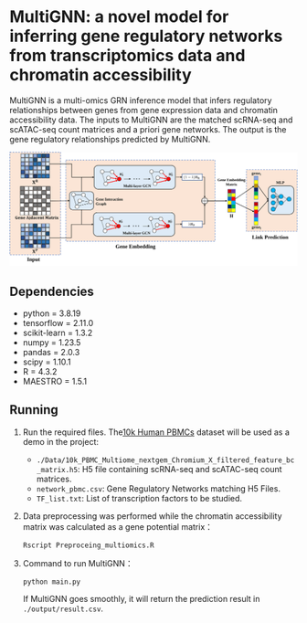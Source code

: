 # MultiGNN: a novel model for inferring gene regulatory networks from transcriptomics data and chromatin accessibility

MultiGNN is a multi-omics GRN inference model that infers regulatory relationships between genes from gene expression data and chromatin accessibility data. The inputs to MultiGNN are the matched scRNA-seq and scATAC-seq count matrices and a priori gene networks. The output is the gene regulatory relationships predicted by MultiGNN.

![模型图](Figure/MultiGNN.svg)

## Dependencies

- python = 3.8.19
- tensorflow = 2.11.0
- scikit-learn = 1.3.2
- numpy = 1.23.5
- pandas = 2.0.3
- scipy = 1.10.1
- R = 4.3.2
- MAESTRO = 1.5.1

## Running

1. Run the required files. The[10k Human PBMCs](https://www.10xgenomics.com/cn/datasets/10-k-human-pbm-cs-multiome-v-1-0-chromium-x-1-standard-2-0-0) dataset will be used as a demo in the project: 

   - `./Data/10k_PBMC_Multiome_nextgem_Chromium_X_filtered_feature_bc_matrix.h5`: H5 file containing scRNA-seq and scATAC-seq count matrices.
   - `network_pbmc.csv`: Gene Regulatory Networks matching H5 Files.
   - `TF_list.txt`: List of transcription factors to be studied.

2. Data preprocessing was performed while the chromatin accessibility matrix was calculated as a gene potential matrix：

   ```
   Rscript Preproceing_multiomics.R
   ```

3. Command to run MultiGNN：

   ```
   python main.py
   ```

   If MultiGNN goes smoothly, it will return the prediction result in `./output/result.csv`.



